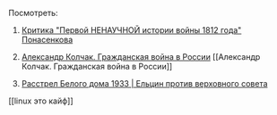 Посмотреть:
1. [Критика "Первой НЕНАУЧНОЙ истории войны 1812 года" Понасенкова](https://youtu.be/k1tmNDC8oAU?si=VOVkGAyakWOMAdom)

2. [Александр Колчак. Гражданская война в России](https://youtu.be/gfEHwONCHt8?si=bE19j_54jCQbq_kS)
[[Александр Колчак. Гражданская война в России]]

3. [Расстрел Белого дома 1933 | Ельцин против верховного совета](https://youtu.be/gfEHwONCHt8?si=bE19j_54jCQbq_kS)


[[linux это кайф]]
